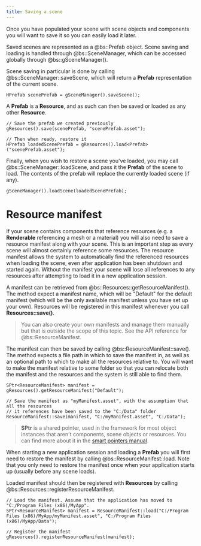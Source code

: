 ```yaml
---
title: Saving a scene
---
```


Once you have populated your scene with scene objects and components you will want to save it so you can easily load it later. 

Saved scenes are represented as a @bs::Prefab object. Scene saving and loading is handled through @bs::SceneManager, which can be accessed globally through @bs::gSceneManager().

Scene saving in particular is done by calling @bs::SceneManager::saveScene, which will return a **Prefab** representation of the current scene.

~~~~~~~~~~~~~{.cpp}
HPrefab scenePrefab = gSceneManager().saveScene();
~~~~~~~~~~~~~

A **Prefab** is a **Resource**, and as such can then be saved or loaded as any other **Resource**.

~~~~~~~~~~~~~{.cpp}
// Save the prefab we created previously
gResources().save(scenePrefab, "scenePrefab.asset");

// Then when ready, restore it
HPrefab loadedScenePrefab = gResources().load<Prefab>("scenePrefab.asset");
~~~~~~~~~~~~~

Finally, when you wish to restore a scene you've loaded, you may call @bs::SceneManager::loadScene, and pass it the **Prefab** of the scene to load. The contents of the prefab will replace the currently loaded scene (if any).

~~~~~~~~~~~~~{.cpp}
gSceneManager().loadScene(loadedScenePrefab);
~~~~~~~~~~~~~

# Resource manifest

If your scene contains components that reference resources (e.g. a **Renderable** referencing a mesh or a material) you will also need to save a resource manifest along with your scene. This is an important step as every scene will almost certainly reference some resources. The resource manifest allows the system to automatically find the referenced resources when loading the scene, even after application has been shutdown and started again. Without the manifest your scene will lose all references to any resources after attempting to load it in a new application session.

A manifest can be retrieved from @bs::Resources::getResourceManifest(). The method expect a manifest name, which will be "Default" for the default manifest (which will be the only available manifest unless you have set up your own). Resources will be registered in this manifest whenever you call **Resources::save()**. 

> You can also create your own manifests and manage them manually but that is outside the scope of this topic. See the API reference for @bs::ResourceManifest.

The manifest can then be saved by calling @bs::ResourceManifest::save(). The method expects a file path in which to save the manifest in, as well as an optional path to which to make all the resources relative to. You will want to make the manifest relative to some folder so that you can relocate both the manifest and the resources and the system is still able to find them.

~~~~~~~~~~~~~{.cpp}
SPtr<ResourceManifest> manifest = gResources().getResourceManifest("Default");

// Save the manifest as "myManifest.asset", with the assumption that all the resources
// it references have been saved to the "C:/Data" folder
ResourceManifest::save(manifest, "C:/myManifest.asset", "C:/Data");
~~~~~~~~~~~~~

> **SPtr** is a shared pointer, used in the framework for most object instances that aren't components, scene objects or resources. You can find more about it in the [smart pointers manual](../Utilities/smartPointers).

When starting a new application session and loading a **Prefab** you will first need to restore the manifest by calling @bs::ResourceManifest::load. Note that you only need to restore the manifest once when your application starts up (usually before any scene loads).

Loaded manifest should then be registered with **Resources** by calling @bs::Resources::registerResourceManifest.

~~~~~~~~~~~~~{.cpp}
// Load the manifest. Assume that the application has moved to "C:/Program Files (x86)/MyApp".
SPtr<ResourceManifest> manifest = ResourceManifest::load("C:/Program Files (x86)/MyApp/myManifest.asset", "C:/Program Files (x86)/MyApp/Data");

// Register the manifest
gResources().registerResourceManifest(manifest);
~~~~~~~~~~~~~



